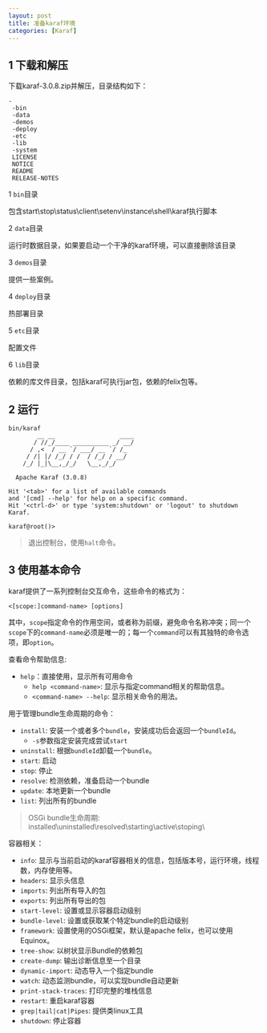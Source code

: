 ```yaml
---
layout: post
title: 准备karaf环境
categories: [Karaf]
---
```


## 1 下载和解压

下载karaf-3.0.8.zip并解压，目录结构如下：

```
-
 -bin
 -data
 -demos
 -deploy
 -etc
 -lib
 -system
 LICENSE
 NOTICE
 README
 RELEASE-NOTES 
```

1 `bin`目录

包含start\stop\status\client\setenv\instance\shell\karaf执行脚本

2 `data`目录

运行时数据目录，如果要启动一个干净的karaf环境，可以直接删除该目录

3 `demos`目录

提供一些案例。

4 `deploy`目录

热部署目录

5 `etc`目录

配置文件

6 `lib`目录

依赖的库文件目录，包括karaf可执行jar包，依赖的felix包等。

## 2 运行

```
bin/karaf
        __ __                  ____
       / //_/____ __________ _/ __/
      / ,<  / __ `/ ___/ __ `/ /_
     / /| |/ /_/ / /  / /_/ / __/
    /_/ |_|\__,_/_/   \__,_/_/

  Apache Karaf (3.0.8)

Hit '<tab>' for a list of available commands
and '[cmd] --help' for help on a specific command.
Hit '<ctrl-d>' or type 'system:shutdown' or 'logout' to shutdown Karaf.

karaf@root()>
```

> 退出控制台，使用`halt`命令。

## 3 使用基本命令

karaf提供了一系列控制台交互命令，这些命令的格式为：

	<[scope:]command-name> [options]

其中，`scope`指定命令的作用空间，或者称为前缀，避免命令名称冲突；同一个`scope`下的`command-name`必须是唯一的；每一个`command`可以有其独特的命令选项，即`option`。

查看命令帮助信息:

- `help`：直接使用，显示所有可用命令
	- `help <command-name>`: 显示与指定command相关的帮助信息。
	- `<command-name> --help`: 显示相关命令的用法。

用于管理bundle生命周期的命令：

- `install`: 安装一个或者多个`bundle`，安装成功后会返回一个`bundleId`。
	- `-s`参数指定安装完成尝试`start`
- `uninstall`: 根据`bundleId`卸载一个`bundle`。
- `start`: 启动
- `stop`: 停止
- `resolve`: 检测依赖，准备启动一个bundle
- `update`: 本地更新一个bundle
- `list`: 列出所有的bundle

> OSGi bundle生命周期: installed\uninstalled\resolved\starting\active\stoping\

容器相关：

- `info`: 显示与当前启动的karaf容器相关的信息，包括版本号，运行环境，线程数，内存使用等。
- `headers`: 显示头信息
- `imports`: 列出所有导入的包
- `exports`: 列出所有导出的包
- `start-level`: 设置或显示容器启动级别
- `bundle-level`: 设置或获取某个特定bundle的启动级别
- `framework`: 设置使用的OSGi框架，默认是apache felix，也可以使用Equinox。
- `tree-show`: 以树状显示Bundle的依赖包
- `create-dump`: 输出诊断信息至一个目录
- `dynamic-import`: 动态导入一个指定bundle
- `watch`: 动态监测bundle，可以实现bundle自动更新
- `print-stack-traces`: 打印完整的堆栈信息
- `restart`: 重启karaf容器
- `grep|tail|cat|Pipes`: 提供类linux工具
- `shutdown`: 停止容器
